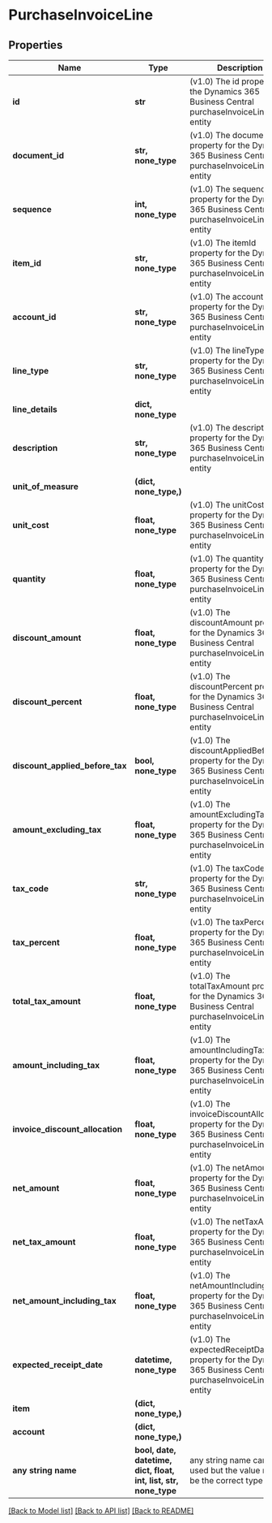 # PurchaseInvoiceLine


## Properties
Name | Type | Description | Notes
------------ | ------------- | ------------- | -------------
**id** | **str** | (v1.0) The id property for the Dynamics 365 Business Central purchaseInvoiceLine entity | [optional] 
**document_id** | **str, none_type** | (v1.0) The documentId property for the Dynamics 365 Business Central purchaseInvoiceLine entity | [optional] 
**sequence** | **int, none_type** | (v1.0) The sequence property for the Dynamics 365 Business Central purchaseInvoiceLine entity | [optional] 
**item_id** | **str, none_type** | (v1.0) The itemId property for the Dynamics 365 Business Central purchaseInvoiceLine entity | [optional] 
**account_id** | **str, none_type** | (v1.0) The accountId property for the Dynamics 365 Business Central purchaseInvoiceLine entity | [optional] 
**line_type** | **str, none_type** | (v1.0) The lineType property for the Dynamics 365 Business Central purchaseInvoiceLine entity | [optional] 
**line_details** | **dict, none_type** |  | [optional] 
**description** | **str, none_type** | (v1.0) The description property for the Dynamics 365 Business Central purchaseInvoiceLine entity | [optional] 
**unit_of_measure** | **(dict, none_type,)** |  | [optional] 
**unit_cost** | **float, none_type** | (v1.0) The unitCost property for the Dynamics 365 Business Central purchaseInvoiceLine entity | [optional] 
**quantity** | **float, none_type** | (v1.0) The quantity property for the Dynamics 365 Business Central purchaseInvoiceLine entity | [optional] 
**discount_amount** | **float, none_type** | (v1.0) The discountAmount property for the Dynamics 365 Business Central purchaseInvoiceLine entity | [optional] 
**discount_percent** | **float, none_type** | (v1.0) The discountPercent property for the Dynamics 365 Business Central purchaseInvoiceLine entity | [optional] 
**discount_applied_before_tax** | **bool, none_type** | (v1.0) The discountAppliedBeforeTax property for the Dynamics 365 Business Central purchaseInvoiceLine entity | [optional] 
**amount_excluding_tax** | **float, none_type** | (v1.0) The amountExcludingTax property for the Dynamics 365 Business Central purchaseInvoiceLine entity | [optional] 
**tax_code** | **str, none_type** | (v1.0) The taxCode property for the Dynamics 365 Business Central purchaseInvoiceLine entity | [optional] 
**tax_percent** | **float, none_type** | (v1.0) The taxPercent property for the Dynamics 365 Business Central purchaseInvoiceLine entity | [optional] 
**total_tax_amount** | **float, none_type** | (v1.0) The totalTaxAmount property for the Dynamics 365 Business Central purchaseInvoiceLine entity | [optional] 
**amount_including_tax** | **float, none_type** | (v1.0) The amountIncludingTax property for the Dynamics 365 Business Central purchaseInvoiceLine entity | [optional] 
**invoice_discount_allocation** | **float, none_type** | (v1.0) The invoiceDiscountAllocation property for the Dynamics 365 Business Central purchaseInvoiceLine entity | [optional] 
**net_amount** | **float, none_type** | (v1.0) The netAmount property for the Dynamics 365 Business Central purchaseInvoiceLine entity | [optional] 
**net_tax_amount** | **float, none_type** | (v1.0) The netTaxAmount property for the Dynamics 365 Business Central purchaseInvoiceLine entity | [optional] 
**net_amount_including_tax** | **float, none_type** | (v1.0) The netAmountIncludingTax property for the Dynamics 365 Business Central purchaseInvoiceLine entity | [optional] 
**expected_receipt_date** | **datetime, none_type** | (v1.0) The expectedReceiptDate property for the Dynamics 365 Business Central purchaseInvoiceLine entity | [optional] 
**item** | **(dict, none_type,)** |  | [optional] 
**account** | **(dict, none_type,)** |  | [optional] 
**any string name** | **bool, date, datetime, dict, float, int, list, str, none_type** | any string name can be used but the value must be the correct type | [optional]

[[Back to Model list]](../README.md#documentation-for-models) [[Back to API list]](../README.md#documentation-for-api-endpoints) [[Back to README]](../README.md)


